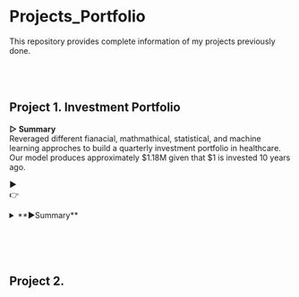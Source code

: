 # Projects_Portfolio

This repository provides complete information of my projects previously done.
<br/>
<br/>
<br/>
<br/>


## Project 1. Investment Portfolio
**▷ Summary**<br/>
Reveraged different fianacial, mathmathical, statistical, and machine learning approches to build a quarterly investment portfolio in healthcare.
Our model produces approximately $1.18M given that $1 is invested 10 years ago.

▶<br/>
👉<br/>




<details>
<summary>**▶Summary**</summary>
<p>Reveraged different fianacial, mathmathical, statistical, and machine learning approches to build a quarterly investment portfolio in healthcare.
Our model produces approximately $1.18M given that $1 is invested 10 years ago.</p>
</details>

<br/>
<br/>
<br/>
<br/>

         


## Project 2.

